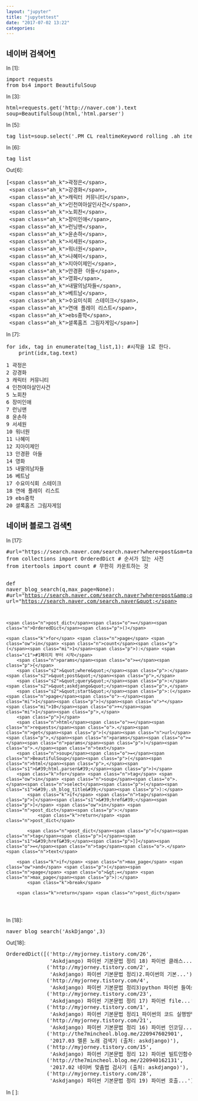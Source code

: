 ```yaml
---
layout: "jupyter"
title: "jupytettest"
date: "2017-07-02 13:22"
categories:
---
```

<div tabindex="-1" id="notebook" class="border-box-sizing">
    <div class="container" id="notebook-container">

<div class="cell border-box-sizing text_cell rendered">
<div class="prompt input_prompt">
</div>
<div class="inner_cell">
<div class="text_cell_render border-box-sizing rendered_html">
<h2 id="&#45348;&#51060;&#48260;-&#44160;&#49353;&#50612;">&#45348;&#51060;&#48260; &#44160;&#49353;&#50612;<a class="anchor-link" href="#&#45348;&#51060;&#48260;-&#44160;&#49353;&#50612;">&#182;</a></h2>
</div>
</div>
</div>
<div class="cell border-box-sizing code_cell rendered">
<div class="input">
<div class="prompt input_prompt">In&nbsp;[1]:</div>
<div class="inner_cell">
    <div class="input_area">
<div class=" highlight hl-ipython3"><pre><span></span><span class="kn">import</span> <span class="nn">requests</span>
<span class="kn">from</span> <span class="nn">bs4</span> <span class="k">import</span> <span class="n">BeautifulSoup</span>
</pre></div>

</div>
</div>
</div>

</div>
<div class="cell border-box-sizing code_cell rendered">
<div class="input">
<div class="prompt input_prompt">In&nbsp;[3]:</div>
<div class="inner_cell">
    <div class="input_area">
<div class=" highlight hl-ipython3"><pre><span></span><span class="n">html</span><span class="o">=</span><span class="n">requests</span><span class="o">.</span><span class="n">get</span><span class="p">(</span><span class="s1">&#39;http://naver.com&#39;</span><span class="p">)</span><span class="o">.</span><span class="n">text</span>
<span class="n">soup</span><span class="o">=</span><span class="n">BeautifulSoup</span><span class="p">(</span><span class="n">html</span><span class="p">,</span><span class="s1">&#39;html.parser&#39;</span><span class="p">)</span>
</pre></div>

</div>
</div>
</div>

</div>
<div class="cell border-box-sizing code_cell rendered">
<div class="input">
<div class="prompt input_prompt">In&nbsp;[5]:</div>
<div class="inner_cell">
    <div class="input_area">
<div class=" highlight hl-ipython3"><pre><span></span><span class="n">tag_list</span><span class="o">=</span><span class="n">soup</span><span class="o">.</span><span class="n">select</span><span class="p">(</span><span class="s1">&#39;.PM_CL_realtimeKeyword_rolling .ah_item .ah_k&#39;</span><span class="p">)</span>
</pre></div>

</div>
</div>
</div>

</div>
<div class="cell border-box-sizing code_cell rendered">
<div class="input">
<div class="prompt input_prompt">In&nbsp;[6]:</div>
<div class="inner_cell">
    <div class="input_area">
<div class=" highlight hl-ipython3"><pre><span></span><span class="n">tag_list</span>
</pre></div>

</div>
</div>
</div>

<div class="output_wrapper">
<div class="output">


<div class="output_area"><div class="prompt output_prompt">Out[6]:</div>


<div class="output_text output_subarea output_execute_result">
<pre>[&lt;span class=&#34;ah_k&#34;&gt;곽정은&lt;/span&gt;,
 &lt;span class=&#34;ah_k&#34;&gt;강경화&lt;/span&gt;,
 &lt;span class=&#34;ah_k&#34;&gt;캐릭터 커뮤니티&lt;/span&gt;,
 &lt;span class=&#34;ah_k&#34;&gt;인천여아살인사건&lt;/span&gt;,
 &lt;span class=&#34;ah_k&#34;&gt;노회찬&lt;/span&gt;,
 &lt;span class=&#34;ah_k&#34;&gt;장미인애&lt;/span&gt;,
 &lt;span class=&#34;ah_k&#34;&gt;런닝맨&lt;/span&gt;,
 &lt;span class=&#34;ah_k&#34;&gt;윤손하&lt;/span&gt;,
 &lt;span class=&#34;ah_k&#34;&gt;서세원&lt;/span&gt;,
 &lt;span class=&#34;ah_k&#34;&gt;워너원&lt;/span&gt;,
 &lt;span class=&#34;ah_k&#34;&gt;나혜미&lt;/span&gt;,
 &lt;span class=&#34;ah_k&#34;&gt;지아이제인&lt;/span&gt;,
 &lt;span class=&#34;ah_k&#34;&gt;안경환 아들&lt;/span&gt;,
 &lt;span class=&#34;ah_k&#34;&gt;영화&lt;/span&gt;,
 &lt;span class=&#34;ah_k&#34;&gt;내딸의남자들&lt;/span&gt;,
 &lt;span class=&#34;ah_k&#34;&gt;베트남&lt;/span&gt;,
 &lt;span class=&#34;ah_k&#34;&gt;수요미식회 스테이크&lt;/span&gt;,
 &lt;span class=&#34;ah_k&#34;&gt;연애 플레이 리스트&lt;/span&gt;,
 &lt;span class=&#34;ah_k&#34;&gt;ebs중학&lt;/span&gt;,
 &lt;span class=&#34;ah_k&#34;&gt;셜록홈즈 그림자게임&lt;/span&gt;]</pre>
</div>

</div>

</div>
</div>

</div>
<div class="cell border-box-sizing code_cell rendered">
<div class="input">
<div class="prompt input_prompt">In&nbsp;[7]:</div>
<div class="inner_cell">
    <div class="input_area">
<div class=" highlight hl-ipython3"><pre><span></span><span class="k">for</span> <span class="n">idx</span><span class="p">,</span> <span class="n">tag</span> <span class="ow">in</span> <span class="nb">enumerate</span><span class="p">(</span><span class="n">tag_list</span><span class="p">,</span><span class="mi">1</span><span class="p">):</span> <span class="c1">#시작을 1로 한다.</span>
    <span class="nb">print</span><span class="p">(</span><span class="n">idx</span><span class="p">,</span><span class="n">tag</span><span class="o">.</span><span class="n">text</span><span class="p">)</span>
</pre></div>

</div>
</div>
</div>

<div class="output_wrapper">
<div class="output">


<div class="output_area"><div class="prompt"></div>
<div class="output_subarea output_stream output_stdout output_text">
<pre>1 곽정은
2 강경화
3 캐릭터 커뮤니티
4 인천여아살인사건
5 노회찬
6 장미인애
7 런닝맨
8 윤손하
9 서세원
10 워너원
11 나혜미
12 지아이제인
13 안경환 아들
14 영화
15 내딸의남자들
16 베트남
17 수요미식회 스테이크
18 연애 플레이 리스트
19 ebs중학
20 셜록홈즈 그림자게임
</pre>
</div>
</div>

</div>
</div>

</div>
<div class="cell border-box-sizing text_cell rendered">
<div class="prompt input_prompt">
</div>
<div class="inner_cell">
<div class="text_cell_render border-box-sizing rendered_html">
<h2 id="&#45348;&#51060;&#48260;-&#48660;&#47196;&#44536;-&#44160;&#49353;">&#45348;&#51060;&#48260; &#48660;&#47196;&#44536; &#44160;&#49353;<a class="anchor-link" href="#&#45348;&#51060;&#48260;-&#48660;&#47196;&#44536;-&#44160;&#49353;">&#182;</a></h2>
</div>
</div>
</div>
<div class="cell border-box-sizing code_cell rendered">
<div class="input">
<div class="prompt input_prompt">In&nbsp;[17]:</div>
<div class="inner_cell">
    <div class="input_area">
<div class=" highlight hl-ipython3"><pre><span></span><span class="c1">#url=&quot;https://search.naver.com/search.naver?where=post&amp;sm=tab_pge&amp;query=askdjango&amp;st=sim&amp;date_option=0&amp;date_from=&amp;date_to=&amp;dup_remove=1&amp;post_blogurl=&amp;post_blogurl_without=&amp;srchby=all&amp;nso=&amp;ie=utf8&amp;start=1&quot;</span>
<span class="kn">from</span> <span class="nn">collections</span> <span class="k">import</span> <span class="n">OrderedDict</span> <span class="c1"># 순서가 있는 사전</span>
<span class="kn">from</span> <span class="nn">itertools</span> <span class="k">import</span> <span class="n">count</span> <span class="c1"># 무한히 카운트하는 것</span>


<span class="k">def</span> <span class="nf">naver_blog_search</span><span class="p">(</span><span class="n">q</span><span class="p">,</span><span class="n">max_page</span><span class="o">=</span><span class="kc">None</span><span class="p">):</span>
    <span class="c1">#url=&quot;https://search.naver.com/search.naver?where=post&amp;query=askdjango&amp;start=1&quot;</span>
    <span class="n">url</span><span class="o">=</span><span class="s2">&quot;https://search.naver.com/search.naver&quot;</span>

    <span class="n">post_dict</span><span class="o">=</span><span class="n">OrderedDict</span><span class="p">()</span>

    <span class="k">for</span> <span class="n">page</span> <span class="ow">in</span> <span class="n">count</span><span class="p">(</span><span class="mi">1</span><span class="p">):</span> <span class="c1">#1페이지 부터 시작</span>
        <span class="n">params</span><span class="o">=</span><span class="p">{</span>
        <span class="s2">&quot;where&quot;</span><span class="p">:</span><span class="s2">&quot;post&quot;</span><span class="p">,</span>
        <span class="s2">&quot;query&quot;</span><span class="p">:</span><span class="s2">&quot;askdjango&quot;</span><span class="p">,</span>
        <span class="s2">&quot;start&quot;</span><span class="p">:(</span><span class="n">page</span><span class="o">-</span><span class="mi">1</span><span class="p">)</span><span class="o">*</span><span class="mi">10</span><span class="o">+</span><span class="mi">1</span><span class="p">,</span>
        <span class="p">}</span>
        <span class="n">html</span><span class="o">=</span><span class="n">requests</span><span class="o">.</span><span class="n">get</span><span class="p">(</span><span class="n">url</span><span class="p">,</span><span class="n">params</span><span class="o">=</span><span class="n">params</span><span class="p">)</span><span class="o">.</span><span class="n">text</span>
        <span class="n">soup</span><span class="o">=</span><span class="n">BeautifulSoup</span><span class="p">(</span><span class="n">html</span><span class="p">,</span><span class="s1">&#39;html.parser&#39;</span><span class="p">)</span>
        <span class="k">for</span> <span class="n">tag</span> <span class="ow">in</span> <span class="n">soup</span><span class="o">.</span><span class="n">select</span><span class="p">(</span><span class="s1">&#39;.sh_blog_title&#39;</span><span class="p">):</span>
            <span class="k">if</span> <span class="n">tag</span><span class="p">[</span><span class="s1">&#39;href&#39;</span><span class="p">]</span> <span class="ow">in</span> <span class="n">post_dict</span><span class="p">:</span>
                <span class="k">return</span> <span class="n">post_dict</span>

            <span class="n">post_dict</span><span class="p">[</span><span class="n">tag</span><span class="p">[</span><span class="s1">&#39;href&#39;</span><span class="p">]]</span><span class="o">=</span><span class="n">tag</span><span class="o">.</span><span class="n">text</span>

        <span class="k">if</span> <span class="n">max_page</span> <span class="ow">and</span> <span class="p">(</span><span class="n">page</span> <span class="o">&gt;=</span> <span class="n">max_page</span><span class="p">):</span>
            <span class="k">break</span>

        <span class="k">return</span> <span class="n">post_dict</span>


</pre></div>

</div>
</div>
</div>

</div>
<div class="cell border-box-sizing code_cell rendered">
<div class="input">
<div class="prompt input_prompt">In&nbsp;[18]:</div>
<div class="inner_cell">
    <div class="input_area">
<div class=" highlight hl-ipython3"><pre><span></span><span class="n">naver_blog_search</span><span class="p">(</span><span class="s1">&#39;AskDjango&#39;</span><span class="p">,</span><span class="mi">3</span><span class="p">)</span>
</pre></div>

</div>
</div>
</div>

<div class="output_wrapper">
<div class="output">


<div class="output_area"><div class="prompt output_prompt">Out[18]:</div>


<div class="output_text output_subarea output_execute_result">
<pre>OrderedDict([(&#39;http://myjorney.tistory.com/26&#39;,
              &#39;Askdjango) 파이썬 기본문법 정리 18) 파이썬 클래스...&#39;),
             (&#39;http://myjorney.tistory.com/2&#39;,
              &#39;Askdjango) 파이썬 기본문법 정리)2.파이썬의 기본...&#39;),
             (&#39;http://myjorney.tistory.com/4&#39;,
              &#39;Askdjango) 파이썬 기본문법 정리3)python 파이썬 들여쓰기...&#39;),
             (&#39;http://myjorney.tistory.com/23&#39;,
              &#39;Askdjango) 파이썬 기본문법 정리 17) 파이썬 file...&#39;),
             (&#39;http://myjorney.tistory.com/1&#39;,
              &#39;Askdjango) 파이썬 기본문법 정리1_파이썬의 코드 실행방법...&#39;),
             (&#39;http://myjorney.tistory.com/21&#39;,
              &#39;Askdjango) 파이썬 기본문법 정리 16) 파이썬 인코딩...&#39;),
             (&#39;http://the7mincheol.blog.me/220947602901&#39;,
              &#39;2017.03 멜론 노래 검색기 (출처: askdjango)&#39;),
             (&#39;http://myjorney.tistory.com/15&#39;,
              &#39;Askdjango) 파이썬 기본문법 정리 12) 파이썬 빌트인함수...&#39;),
             (&#39;http://the7mincheol.blog.me/220940162131&#39;,
              &#39;2017.02 네이버 맞춤법 검사기 (출처: askdjango)&#39;),
             (&#39;http://myjorney.tistory.com/28&#39;,
              &#39;Askdjango) 파이썬 기본문법 정리 19) 파이썬 호출...&#39;)])</pre>
</div>

</div>

</div>
</div>

</div>
<div class="cell border-box-sizing code_cell rendered">
<div class="input">
<div class="prompt input_prompt">In&nbsp;[&nbsp;]:</div>
<div class="inner_cell">
    <div class="input_area">
<div class=" highlight hl-ipython3"><pre><span></span>
</pre></div>

</div>
</div>
</div>

</div>
    </div>
  </div>
